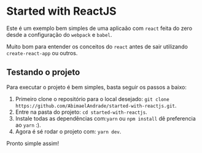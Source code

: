 # Started with ReactJS

Este é um exemplo bem simples de uma aplicaão com `react` feita do zero desde a configuração do `webpack` e `babel`.

Muito bom para entender os conceitos do `react` antes de sair utilizando `create-react-app` ou outros.

## Testando o projeto

Para executar o projeto é bem simples, basta seguir os passos a baixo:

1. Primeiro clone o repositório para o local desejado: `git clone https://github.com/AbimaelAndrade/started-with-reactjs.git`.
2. Entre na pasta do projeto: `cd started-with-reactjs`.
3. Instale todas as dependências com:`yarn` ou `npm install` dê preferencia ao `yarn` :).
4. Agora é sé rodar o projeto com: `yarn dev`.

Pronto simple assim! 
